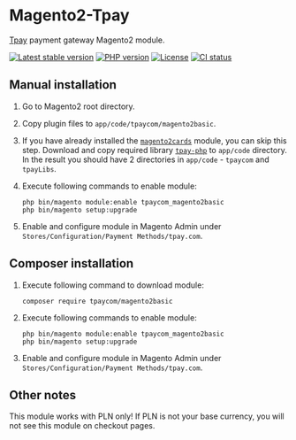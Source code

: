# Magento2-Tpay

[Tpay](https://tpay.com) payment gateway Magento2 module.

[![Latest stable version](https://img.shields.io/packagist/v/tpaycom/magento2basic.svg?label=current%20version)](https://packagist.org/packages/tpaycom/magento2basic)
[![PHP version](https://img.shields.io/packagist/php-v/tpaycom/magento2basic.svg)](https://php.net)
[![License](https://img.shields.io/github/license/tpay-com/tpay-magento2-basic.svg)](LICENSE)
[![CI status](https://github.com/tpay-com/tpay-magento2-basic/actions/workflows/ci.yaml/badge.svg?branch=master)](https://github.com/tpay-com/tpay-magento2-basic/actions)

## Manual installation

1. Go to Magento2 root directory.

2. Copy plugin files to `app/code/tpaycom/magento2basic`.

3. If you have already installed the [`magento2cards`](https://github.com/tpay-com/tpay-magento2-cards) module, you can skip this step.
Download and copy required library [`tpay-php`](https://github.com/tpay-com/tpay-php) to `app/code` directory. In the result you should have 2 directories in `app/code` - `tpaycom` and `tpayLibs`.

4. Execute following commands to enable module:
    ```console
    php bin/magento module:enable tpaycom_magento2basic
    php bin/magento setup:upgrade
    ```

5. Enable and configure module in Magento Admin under `Stores/Configuration/Payment Methods/tpay.com`.


## Composer installation

1. Execute following command to download module:
    ```console
    composer require tpaycom/magento2basic
    ```

2. Execute following commands to enable module:
    ```console
    php bin/magento module:enable tpaycom_magento2basic
    php bin/magento setup:upgrade
    ```

3. Enable and configure module in Magento Admin under `Stores/Configuration/Payment Methods/tpay.com`.


## Other notes

This module works with PLN only! If PLN is not your base currency, you will not see this module on checkout pages.

